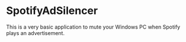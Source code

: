 # SpotifyAdSilencer
This is a very basic application to mute your Windows PC when Spotify plays an advertisement.
